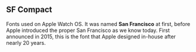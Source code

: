 ## SF Compact
Fonts used on Apple Watch OS. It was named **San Francisco** at first, before Apple introduced the proper San Francisco as we know today.
First announced in 2015, this is the font that Apple designed in-house after nearly 20 years.
